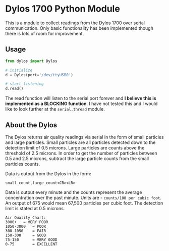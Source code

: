 # Dylos 1700 Python Module

This is a module to collect readings from the Dylos 1700 over serial communication.   Only basic functionality has been implemented though there is lots of room for improvement.

## Usage

```python
from dylos import Dylos

# initialize
d = Dylos(port='/dev/ttyUSB0')

# start listening
d.read()
```

The read function will listen to the serial port forever and **I believe this is implemented as a BLOCKING function**.  I have not tested this and I would like to look further at the ```serial.thread``` module.

## About the Dylos

The Dylos returns air quality readings via serial in the form of small particles and large particles.  Small particles are all particles detected down to the detection limit of 0.5 microns.  Large particles are counts above the threshold of 2.5 microns.  In order to get the number of particles between 0.5 and 2.5 microns, subtract the large particle counts from the small particles counts.

Data is output from the Dylos in the form:

```
small_count,large_count<CR><LR>
```

Data is output every minute and the counts represent the average concentration over the past minute.  Units are - ```counts/100 per cubic foot```.  An output of 675 would mean 67,500 particles per cubic foot.  The detection limit is stated at 0.5 microns.

```
Air Quality Chart:
3000+	= VERY POOR
1050-3000	= POOR
300-1050	= FAIR
150-300 	= GOOD
75-150		= VERY GOOD
0-75		= EXCELLENT
```

